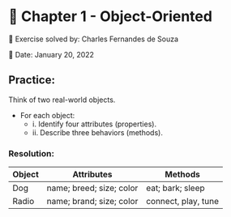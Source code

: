 # :open_file_folder: Chapter 1 - Object-Oriented

:beginner: Exercise solved by: Charles Fernandes de Souza

:date: Date: January 20, 2022

## Practice:
Think of two real-world objects.
- For each object:
	- i. Identify four attributes (properties).
	- ii. Describe three behaviors (methods).

### Resolution:

Object|Attributes|Methods|
------|---------|---------|
Dog   |name; breed; size; color|eat; bark; sleep|
Radio |name; brand; size; color|connect, play, tune|
